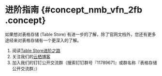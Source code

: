 # 进阶指南 {#concept_nmb_vfn_2fb .concept}

如果想对表格存储 \(Table Store\) 有进一步的了解，除了官网文档外，您还有更多途经来对表格存储有一个更深入的了解。

1.  阅读[Table Store进阶之路](https://yq.aliyun.com/topic/121)
2.  关注我们的[云栖博客](https://yq.aliyun.com/teams/4/type_blog-cid_22-page_1)
3.  加入我们的钉钉公开交流群（搜索钉钉群号『11789671』或群名称『表格存储公开交流群』）

